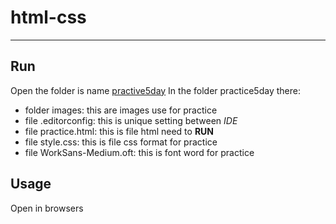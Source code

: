 # html-css 
---
## Run
Open the folder is name [practive5day](https://github.com/phancongtaidhsp/practice-fptshop/tree/master/practice5day)
In the folder practice5day there:
* folder images: this are images use for practice
* file .editorconfig: this is unique setting between *IDE*
* file practice.html: this is file html need to **RUN**
* file style.css: this is file css format for practice
* file WorkSans-Medium.oft: this is font word for practice

## Usage

Open in browsers

